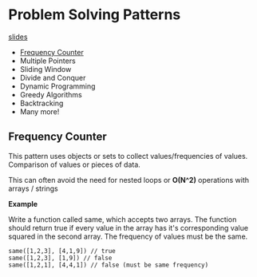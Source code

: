 # Problem Solving Patterns

[slides](https://cs.slides.com/colt_steele/problem-solving-patterns)

- [Frequency Counter](#Frequency-Counter)
- Multiple Pointers
- Sliding Window
- Divide and Conquer
- Dynamic Programming
- Greedy Algorithms
- Backtracking
- Many more!

## Frequency Counter

This pattern uses objects or sets to collect values/frequencies of values. Comparison of values or pieces of data.

This can often avoid the need for nested loops or **O(N^2)** operations with arrays / strings

**Example**

Write a function called same, which accepts two arrays.
The function should return true if every value in the array has it's corresponding value squared in the second array.
The frequency of values must be the same.

```
same([1,2,3], [4,1,9]) // true
same([1,2,3], [1,9]) // false
same([1,2,1], [4,4,1]) // false (must be same frequency)
```